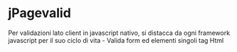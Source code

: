 # jPagevalid
Per validazioni lato client in javascript nativo, si distacca da ogni framework javascript per il suo ciclo di vita - Valida form ed elementi singoli tag Html
